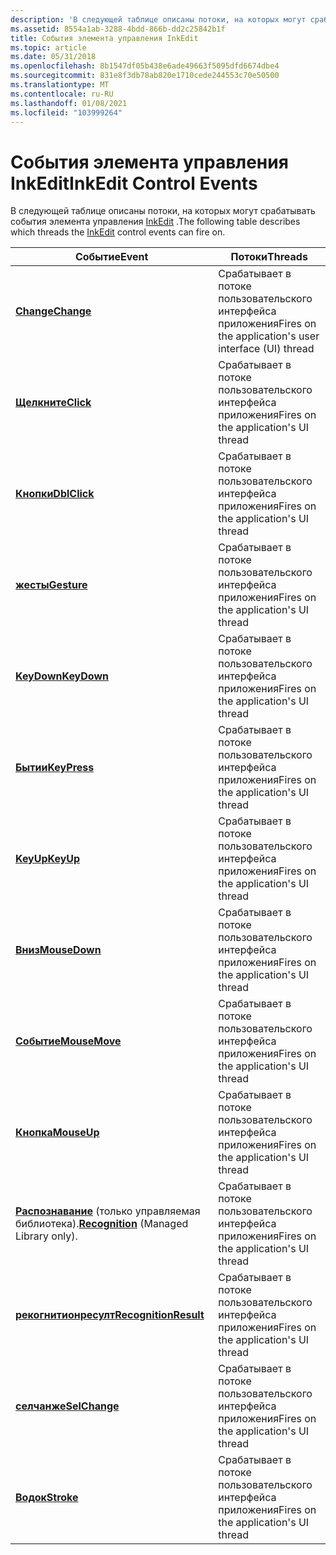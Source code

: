 ```yaml
---
description: 'В следующей таблице описаны потоки, на которых могут срабатывать события элемента управления InkEdit. Евентсреадсчанжефирес в пользовательском интерфейсе приложения Среадкликкфирес ПОЛЬЗОВАТЕЛЬСКОГО интерфейса приложения Среаддблкликкфирес в пользовательском интерфейсе приложения Среаджестурефирес в пользовательском интерфейсе приложения threadKeyDownFires в пользовательском интерфейсе приложения в threadKeyPressFires пользовательского интерфейса приложения threadKeyUpFires в пользовательском интерфейсе приложений в threadMouseDownFires в пользовательском интерфейсе приложения, в threadMouseMoveFires пользовательского интерфейса приложения в пользовательском интерфейсе приложения threadMouseUpFires (только управляемая библиотека). Срабатывает в пользовательском интерфейсе приложения, Среадрекогнитионресултфирес в ПОЛЬЗОВАТЕЛЬСКОМ интерфейсе приложения Среадселчанжефирес в пользовательском ИНТЕРФЕЙСе приложения Среадстрокефирес в потоке пользовательского интерфейса приложения. '
ms.assetid: 8554a1ab-3288-4bdd-866b-dd2c25842b1f
title: События элемента управления InkEdit
ms.topic: article
ms.date: 05/31/2018
ms.openlocfilehash: 8b1547df05b438e6ade49663f5095dfd6674dbe4
ms.sourcegitcommit: 831e8f3db78ab820e1710cede244553c70e50500
ms.translationtype: MT
ms.contentlocale: ru-RU
ms.lasthandoff: 01/08/2021
ms.locfileid: "103999264"
---
```

# <a name="inkedit-control-events"></a><span data-ttu-id="88c79-103">События элемента управления InkEdit</span><span class="sxs-lookup"><span data-stu-id="88c79-103">InkEdit Control Events</span></span>

<span data-ttu-id="88c79-104">В следующей таблице описаны потоки, на которых могут срабатывать события элемента управления [InkEdit](inkedit-control-reference.md) .</span><span class="sxs-lookup"><span data-stu-id="88c79-104">The following table describes which threads the [InkEdit](inkedit-control-reference.md) control events can fire on.</span></span>



| <span data-ttu-id="88c79-105">Событие</span><span class="sxs-lookup"><span data-stu-id="88c79-105">Event</span></span>                                                                          | <span data-ttu-id="88c79-106">Потоки</span><span class="sxs-lookup"><span data-stu-id="88c79-106">Threads</span></span>                                                          |
|--------------------------------------------------------------------------------|------------------------------------------------------------------|
| [<span data-ttu-id="88c79-107">**Change**</span><span class="sxs-lookup"><span data-stu-id="88c79-107">**Change**</span></span>](inkedit-change.md)                                               | <span data-ttu-id="88c79-108">Срабатывает в потоке пользовательского интерфейса приложения</span><span class="sxs-lookup"><span data-stu-id="88c79-108">Fires on the application's user interface (UI) thread</span></span><br/> |
| [<span data-ttu-id="88c79-109">**Щелкните**</span><span class="sxs-lookup"><span data-stu-id="88c79-109">**Click**</span></span>](inkedit-click.md)                                                 | <span data-ttu-id="88c79-110">Срабатывает в потоке пользовательского интерфейса приложения</span><span class="sxs-lookup"><span data-stu-id="88c79-110">Fires on the application's UI thread</span></span><br/>                  |
| [<span data-ttu-id="88c79-111">**Кнопки**</span><span class="sxs-lookup"><span data-stu-id="88c79-111">**DblClick**</span></span>](inkedit-dblclick.md)                                           | <span data-ttu-id="88c79-112">Срабатывает в потоке пользовательского интерфейса приложения</span><span class="sxs-lookup"><span data-stu-id="88c79-112">Fires on the application's UI thread</span></span><br/>                  |
| [<span data-ttu-id="88c79-113">**жесты**</span><span class="sxs-lookup"><span data-stu-id="88c79-113">**Gesture**</span></span>](inkedit-gesture.md)                                             | <span data-ttu-id="88c79-114">Срабатывает в потоке пользовательского интерфейса приложения</span><span class="sxs-lookup"><span data-stu-id="88c79-114">Fires on the application's UI thread</span></span><br/>                  |
| [<span data-ttu-id="88c79-115">**KeyDown**</span><span class="sxs-lookup"><span data-stu-id="88c79-115">**KeyDown**</span></span>](inkedit-keydown.md)                                             | <span data-ttu-id="88c79-116">Срабатывает в потоке пользовательского интерфейса приложения</span><span class="sxs-lookup"><span data-stu-id="88c79-116">Fires on the application's UI thread</span></span><br/>                  |
| [<span data-ttu-id="88c79-117">**Бытии**</span><span class="sxs-lookup"><span data-stu-id="88c79-117">**KeyPress**</span></span>](inkedit-keypress.md)                                           | <span data-ttu-id="88c79-118">Срабатывает в потоке пользовательского интерфейса приложения</span><span class="sxs-lookup"><span data-stu-id="88c79-118">Fires on the application's UI thread</span></span><br/>                  |
| [<span data-ttu-id="88c79-119">**KeyUp**</span><span class="sxs-lookup"><span data-stu-id="88c79-119">**KeyUp**</span></span>](inkedit-keyup.md)                                                 | <span data-ttu-id="88c79-120">Срабатывает в потоке пользовательского интерфейса приложения</span><span class="sxs-lookup"><span data-stu-id="88c79-120">Fires on the application's UI thread</span></span><br/>                  |
| [<span data-ttu-id="88c79-121">**Вниз**</span><span class="sxs-lookup"><span data-stu-id="88c79-121">**MouseDown**</span></span>](inkedit-mousedown.md)                                         | <span data-ttu-id="88c79-122">Срабатывает в потоке пользовательского интерфейса приложения</span><span class="sxs-lookup"><span data-stu-id="88c79-122">Fires on the application's UI thread</span></span><br/>                  |
| [<span data-ttu-id="88c79-123">**Событие**</span><span class="sxs-lookup"><span data-stu-id="88c79-123">**MouseMove**</span></span>](inkedit-mousemove.md)                                         | <span data-ttu-id="88c79-124">Срабатывает в потоке пользовательского интерфейса приложения</span><span class="sxs-lookup"><span data-stu-id="88c79-124">Fires on the application's UI thread</span></span><br/>                  |
| [<span data-ttu-id="88c79-125">**Кнопка**</span><span class="sxs-lookup"><span data-stu-id="88c79-125">**MouseUp**</span></span>](inkedit-mouseup.md)                                             | <span data-ttu-id="88c79-126">Срабатывает в потоке пользовательского интерфейса приложения</span><span class="sxs-lookup"><span data-stu-id="88c79-126">Fires on the application's UI thread</span></span><br/>                  |
| <span data-ttu-id="88c79-127">[**Распознавание**](/previous-versions/ms567627(v=vs.100)) (только управляемая библиотека).</span><span class="sxs-lookup"><span data-stu-id="88c79-127">[**Recognition**](/previous-versions/ms567627(v=vs.100)) (Managed Library only).</span></span> | <span data-ttu-id="88c79-128">Срабатывает в потоке пользовательского интерфейса приложения</span><span class="sxs-lookup"><span data-stu-id="88c79-128">Fires on the application's UI thread</span></span><br/>                  |
| [<span data-ttu-id="88c79-129">**рекогнитионресулт**</span><span class="sxs-lookup"><span data-stu-id="88c79-129">**RecognitionResult**</span></span>](inkedit-recognitionresult.md)                         | <span data-ttu-id="88c79-130">Срабатывает в потоке пользовательского интерфейса приложения</span><span class="sxs-lookup"><span data-stu-id="88c79-130">Fires on the application's UI thread</span></span><br/>                  |
| [<span data-ttu-id="88c79-131">**селчанже**</span><span class="sxs-lookup"><span data-stu-id="88c79-131">**SelChange**</span></span>](inkedit-selchange.md)                                         | <span data-ttu-id="88c79-132">Срабатывает в потоке пользовательского интерфейса приложения</span><span class="sxs-lookup"><span data-stu-id="88c79-132">Fires on the application's UI thread</span></span><br/>                  |
| [<span data-ttu-id="88c79-133">**Водок**</span><span class="sxs-lookup"><span data-stu-id="88c79-133">**Stroke**</span></span>](inkedit-stroke.md)                                               | <span data-ttu-id="88c79-134">Срабатывает в потоке пользовательского интерфейса приложения</span><span class="sxs-lookup"><span data-stu-id="88c79-134">Fires on the application's UI thread</span></span><br/>                  |



 

 


